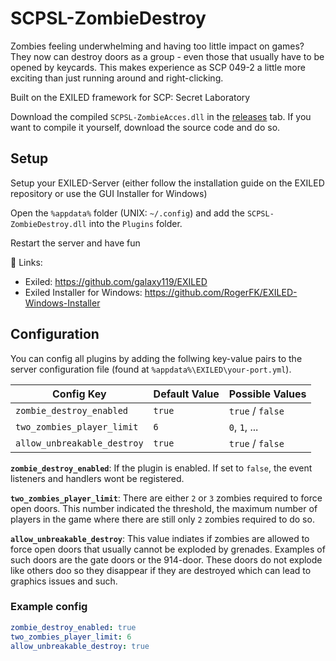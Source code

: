 # SCPSL-ZombieDestroy

Zombies feeling underwhelming and having too little impact on games? They now can destroy
doors as a group - even those that usually have to be opened by keycards. This makes
experience as SCP 049-2 a little more exciting than just running around and right-clicking.

Built on the EXILED framework for SCP: Secret Laboratory

Download the compiled `SCPSL-ZombieAcces.dll` in the [releases](https://github.com/DWalz/SCPSL-ZombieDestroy/releases) tab.
If you want to compile it yourself, download the source code and do so.


## Setup

Setup your EXILED-Server (either follow the installation guide on the EXILED repository or use the GUI Installer for Windows)

Open the `%appdata%` folder (UNIX: `~/.config`) and add the `SCPSL-ZombieDestroy.dll` into the `Plugins` folder.

Restart the server and have fun

🔗 Links:

 - Exiled: https://github.com/galaxy119/EXILED
 - Exiled Installer for Windows: https://github.com/RogerFK/EXILED-Windows-Installer
 
 
 ## Configuration
 
 You can config all plugins by adding the follwing key-value pairs to the server 
 configuration file (found at `%appdata%\EXILED\your-port.yml`).
 
| Config Key                  | Default Value | Possible Values  |
|-----------------------------|---------------|------------------|
| `zombie_destroy_enabled`    | `true`        | `true` / `false` |
| `two_zombies_player_limit`  | `6`           | `0`, `1`, ...    |
| `allow_unbreakable_destroy` | `true`        | `true` / `false` |

**`zombie_destroy_enabled`**: If the plugin is enabled. If set to `false`, 
the event listeners and handlers wont be registered.

**`two_zombies_player_limit`**: There are either `2` or `3` zombies required to force
open doors. This number indicated the threshold, the maximum number of players in the game
where there are still only `2` zombies required to do so.

**`allow_unbreakable_destroy`**: This value indiates if zombies are allowed to force open
doors that usually cannot be exploded by grenades. Examples of such doors are the gate doors
or the 914-door. These doors do not explode like others doo so they disappear if they are destroyed
which can lead to graphics issues and such.


### Example config

```yaml
zombie_destroy_enabled: true
two_zombies_player_limit: 6
allow_unbreakable_destroy: true
```
